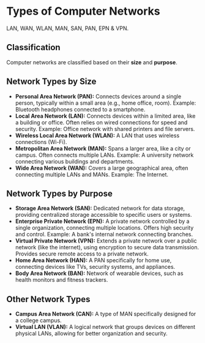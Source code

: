 # Types of Computer Networks

LAN, WAN, WLAN, MAN, SAN, PAN, EPN & VPN.

## Classification

Computer networks are classified based on their **size** and **purpose**.

## Network Types by Size

* **Personal Area Network (PAN):**  Connects devices around a single person, typically within a small area (e.g., home office, room). Example: Bluetooth headphones connected to a smartphone.
* **Local Area Network (LAN):** Connects devices within a limited area, like a building or office.  Often relies on wired connections for speed and security. Example: Office network with shared printers and file servers.
* **Wireless Local Area Network (WLAN):**  A LAN that uses wireless connections (Wi-Fi).
* **Metropolitan Area Network (MAN):**  Spans a larger area, like a city or campus. Often connects multiple LANs.  Example: A university network connecting various buildings and departments.
* **Wide Area Network (WAN):**  Covers a large geographical area, often connecting multiple LANs and MANs. Example: The Internet. 

## Network Types by Purpose

* **Storage Area Network (SAN):**  Dedicated network for data storage, providing centralized storage accessible to specific users or systems. 
* **Enterprise Private Network (EPN):** A private network controlled by a single organization, connecting multiple locations.  Offers high security and control. Example: A bank's internal network connecting branches.
* **Virtual Private Network (VPN):** Extends a private network over a public network (like the internet), using encryption to secure data transmission. Provides secure remote access to a private network.
* **Home Area Network (HAN):** A PAN specifically for home use, connecting devices like TVs, security systems, and appliances.
* **Body Area Network (BAN):**  Network of wearable devices, such as health monitors and fitness trackers.

## Other Network Types

* **Campus Area Network (CAN):** A type of MAN specifically designed for a college campus.
* **Virtual LAN (VLAN):** A logical network that groups devices on different physical LANs, allowing for better organization and security.
